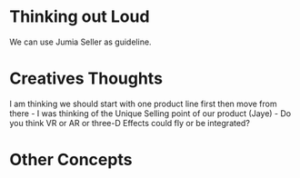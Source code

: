 # Thinking out Loud
We can use Jumia Seller as guideline.

# Creatives Thoughts
I am thinking we should start with one product line first then move from there - I was thinking of the Unique Selling point of our product (Jaye) - Do you think VR or AR or three-D Effects could fly or be integrated?

# Other Concepts
